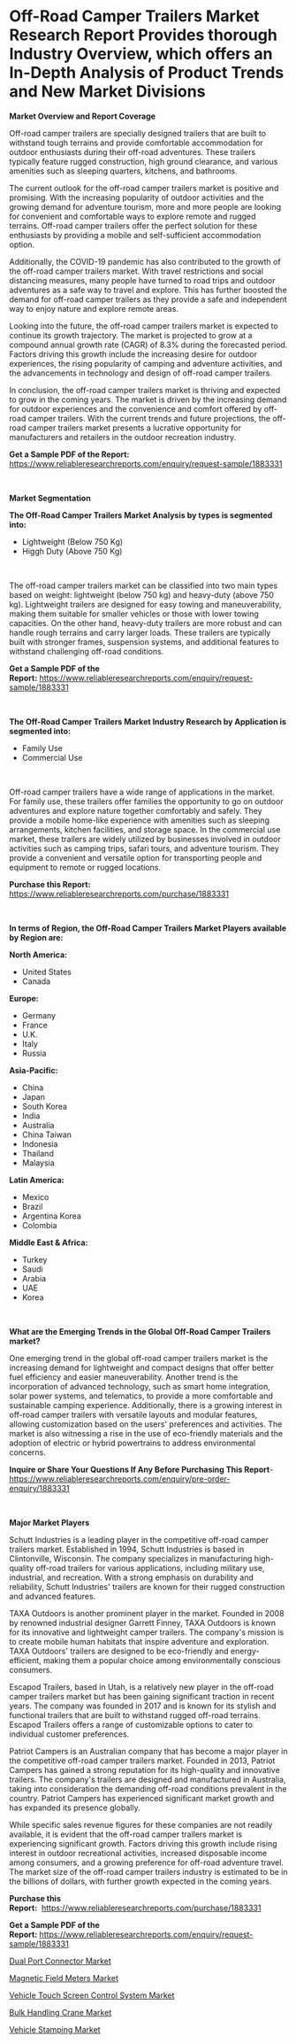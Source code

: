 <p><h1>Off-Road Camper Trailers Market Research Report Provides thorough Industry Overview, which offers an In-Depth Analysis of Product Trends and New Market Divisions</h1></p><p><strong>Market Overview and Report Coverage</strong></p>
<p><p>Off-road camper trailers are specially designed trailers that are built to withstand tough terrains and provide comfortable accommodation for outdoor enthusiasts during their off-road adventures. These trailers typically feature rugged construction, high ground clearance, and various amenities such as sleeping quarters, kitchens, and bathrooms.</p><p>The current outlook for the off-road camper trailers market is positive and promising. With the increasing popularity of outdoor activities and the growing demand for adventure tourism, more and more people are looking for convenient and comfortable ways to explore remote and rugged terrains. Off-road camper trailers offer the perfect solution for these enthusiasts by providing a mobile and self-sufficient accommodation option.</p><p>Additionally, the COVID-19 pandemic has also contributed to the growth of the off-road camper trailers market. With travel restrictions and social distancing measures, many people have turned to road trips and outdoor adventures as a safe way to travel and explore. This has further boosted the demand for off-road camper trailers as they provide a safe and independent way to enjoy nature and explore remote areas.</p><p>Looking into the future, the off-road camper trailers market is expected to continue its growth trajectory. The market is projected to grow at a compound annual growth rate (CAGR) of 8.3% during the forecasted period. Factors driving this growth include the increasing desire for outdoor experiences, the rising popularity of camping and adventure activities, and the advancements in technology and design of off-road camper trailers.</p><p>In conclusion, the off-road camper trailers market is thriving and expected to grow in the coming years. The market is driven by the increasing demand for outdoor experiences and the convenience and comfort offered by off-road camper trailers. With the current trends and future projections, the off-road camper trailers market presents a lucrative opportunity for manufacturers and retailers in the outdoor recreation industry.</p></p>
<p><strong>Get a Sample PDF of the Report:</strong> <a href="https://www.reliableresearchreports.com/enquiry/request-sample/1883331">https://www.reliableresearchreports.com/enquiry/request-sample/1883331</a></p>
<p>&nbsp;</p>
<p><strong>Market Segmentation</strong></p>
<p><strong>The Off-Road Camper Trailers Market Analysis by types is segmented into:</strong></p>
<p><ul><li>Lightweight (Below 750 Kg)</li><li>Higgh Duty (Above 750 Kg)</li></ul></p>
<p>&nbsp;</p>
<p><p>The off-road camper trailers market can be classified into two main types based on weight: lightweight (below 750 kg) and heavy-duty (above 750 kg). Lightweight trailers are designed for easy towing and maneuverability, making them suitable for smaller vehicles or those with lower towing capacities. On the other hand, heavy-duty trailers are more robust and can handle rough terrains and carry larger loads. These trailers are typically built with stronger frames, suspension systems, and additional features to withstand challenging off-road conditions.</p></p>
<p><strong>Get a Sample PDF of the Report:</strong>&nbsp;<a href="https://www.reliableresearchreports.com/enquiry/request-sample/1883331">https://www.reliableresearchreports.com/enquiry/request-sample/1883331</a></p>
<p>&nbsp;</p>
<p><strong>The Off-Road Camper Trailers Market Industry Research by Application is segmented into:</strong></p>
<p><ul><li>Family Use</li><li>Commercial Use</li></ul></p>
<p>&nbsp;</p>
<p><p>Off-road camper trailers have a wide range of applications in the market. For family use, these trailers offer families the opportunity to go on outdoor adventures and explore nature together comfortably and safely. They provide a mobile home-like experience with amenities such as sleeping arrangements, kitchen facilities, and storage space. In the commercial use market, these trailers are widely utilized by businesses involved in outdoor activities such as camping trips, safari tours, and adventure tourism. They provide a convenient and versatile option for transporting people and equipment to remote or rugged locations.</p></p>
<p><strong>Purchase this Report:</strong>&nbsp; <a href="https://www.reliableresearchreports.com/purchase/1883331">https://www.reliableresearchreports.com/purchase/1883331</a></p>
<p>&nbsp;</p>
<p><strong>In terms of Region, the Off-Road Camper Trailers Market Players available by Region are:</strong></p>
<p>
    <p> <strong> North America: </strong>
        <ul>
            <li>United States</li>
            <li>Canada</li>
        </ul>
        </p> 
    <p> <strong> Europe: </strong>
        <ul>
            <li>Germany</li>
            <li>France</li>
            <li>U.K.</li>
            <li>Italy</li>
            <li>Russia</li>
        </ul>
        </p> 
    <p> <strong> Asia-Pacific: </strong>
        <ul>
            <li>China</li>
            <li>Japan</li>
            <li>South Korea</li>
            <li>India</li>
            <li>Australia</li>
            <li>China Taiwan</li>
            <li>Indonesia</li>
            <li>Thailand</li>
            <li>Malaysia</li>
        </ul>
        </p> 
    <p> <strong> Latin America: </strong>
        <ul>
            <li>Mexico</li>
            <li>Brazil</li>
            <li>Argentina Korea</li>
            <li>Colombia</li>
        </ul>
        </p> 
    <p> <strong> Middle East & Africa: </strong>
        <ul>
            <li>Turkey</li>
            <li>Saudi</li>
            <li>Arabia</li>
            <li>UAE</li>
            <li>Korea</li>
        </ul>
    </p>
    </p>
<p>&nbsp;</p>
<p><strong>What are the Emerging Trends in the Global Off-Road Camper Trailers market?</strong></p>
<p><p>One emerging trend in the global off-road camper trailers market is the increasing demand for lightweight and compact designs that offer better fuel efficiency and easier maneuverability. Another trend is the incorporation of advanced technology, such as smart home integration, solar power systems, and telematics, to provide a more comfortable and sustainable camping experience. Additionally, there is a growing interest in off-road camper trailers with versatile layouts and modular features, allowing customization based on the users' preferences and activities. The market is also witnessing a rise in the use of eco-friendly materials and the adoption of electric or hybrid powertrains to address environmental concerns.</p></p>
<p><strong>Inquire or Share Your Questions If Any Before Purchasing This Report</strong>- <a href="https://www.reliableresearchreports.com/enquiry/pre-order-enquiry/1883331">https://www.reliableresearchreports.com/enquiry/pre-order-enquiry/1883331</a></p>
<p>&nbsp;</p>
<p><strong>Major Market Players</strong></p>
<p><p>Schutt Industries is a leading player in the competitive off-road camper trailers market. Established in 1994, Schutt Industries is based in Clintonville, Wisconsin. The company specializes in manufacturing high-quality off-road trailers for various applications, including military use, industrial, and recreation. With a strong emphasis on durability and reliability, Schutt Industries' trailers are known for their rugged construction and advanced features.</p><p>TAXA Outdoors is another prominent player in the market. Founded in 2008 by renowned industrial designer Garrett Finney, TAXA Outdoors is known for its innovative and lightweight camper trailers. The company's mission is to create mobile human habitats that inspire adventure and exploration. TAXA Outdoors' trailers are designed to be eco-friendly and energy-efficient, making them a popular choice among environmentally conscious consumers.</p><p>Escapod Trailers, based in Utah, is a relatively new player in the off-road camper trailers market but has been gaining significant traction in recent years. The company was founded in 2017 and is known for its stylish and functional trailers that are built to withstand rugged off-road terrains. Escapod Trailers offers a range of customizable options to cater to individual customer preferences.</p><p>Patriot Campers is an Australian company that has become a major player in the competitive off-road camper trailers market. Founded in 2013, Patriot Campers has gained a strong reputation for its high-quality and innovative trailers. The company's trailers are designed and manufactured in Australia, taking into consideration the demanding off-road conditions prevalent in the country. Patriot Campers has experienced significant market growth and has expanded its presence globally.</p><p>While specific sales revenue figures for these companies are not readily available, it is evident that the off-road camper trailers market is experiencing significant growth. Factors driving this growth include rising interest in outdoor recreational activities, increased disposable income among consumers, and a growing preference for off-road adventure travel. The market size of the off-road camper trailers industry is estimated to be in the billions of dollars, with further growth expected in the coming years.</p></p>
<p><strong>Purchase this Report:</strong>&nbsp;&nbsp;<a href="https://www.reliableresearchreports.com/purchase/1883331">https://www.reliableresearchreports.com/purchase/1883331</a></p>
<p></p>
<p><strong>Get a Sample PDF of the Report:</strong>&nbsp;<a href="https://www.reliableresearchreports.com/enquiry/request-sample/1883331">https://www.reliableresearchreports.com/enquiry/request-sample/1883331</a></p>
<p><p><a href="https://medium.com/@roscoemayer1990/dual-port-connector-market-comprehensive-assessment-by-type-application-and-geography-70b5c82b64ed">Dual Port Connector Market</a></p><p><a href="https://www.linkedin.com/pulse/magnetic-field-meters-market-size-2023-2030-global-odilf/">Magnetic Field Meters Market</a></p><p><a href="https://github.com/ashepherd82/Market-Research-Report-List-1/blob/main/vehicle-touch-screen-control-system-market.md">Vehicle Touch Screen Control System Market</a></p><p><a href="https://medium.com/@late.bean.frame/bulk-handling-crane-market-share-evolution-and-market-growth-trends-2023-2030-ea511363de14">Bulk Handling Crane Market</a></p><p><a href="https://github.com/FassouRP/Market-Research-Report-List-1/blob/main/vehicle-stamping-market.md">Vehicle Stamping Market</a></p></p>